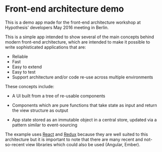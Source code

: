 # Front-end architecture demo

This is a demo app made for the front-end architecture workshop at Hypothesis'
developers May 2016 meeting in Berlin.

This is a simple app intended to show several of the main concepts behind
modern front-end architecture, which are intended to make it possible to write
sophisticated applications that are:

 * Reliable
 * Fast
 * Easy to extend
 * Easy to test
 * Support architecture and/or code re-use across multiple environments

These concepts include:

 * A UI built from a tree of re-usable components

 * Components which are pure functions that take state as input and return
   the view structure as output

 * App state stored as an immutable object in a central store,
   updated via a pattern similar to event-sourcing

The example uses [React](https://reactjs.org) and [Redux](http://redux.js.org/) because they are well suited
to this architecture but it is important to note that there are many
recent and not-so-recent view libraries which could also be used (Angular,
Ember).

